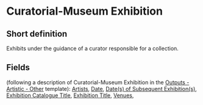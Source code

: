 # Curatorial-Museum Exhibition
## Short definition
Exhibits under the guidance of a curator responsible for a collection.
## Fields
(following a description of Curatorial-Museum Exhibition in the [Outputs - Artistic - Other](../Templates/Outputs%20-%20Artistic%20-%20Other.md) template):
[Artists](../Object-Fields/Curatorial-Museum%20Exhibition/Artists.md),
[Date](../Object-Fields/Curatorial-Museum%20Exhibition/Date.md),
[Date(s) of Subsequent Exhibition(s)](../Object-Fields/Curatorial-Museum%20Exhibition/Date(s)%20of%20Subsequent%20Exhibition(s).md),
[Exhibition Catalogue Title](../Object-Fields/Curatorial-Museum%20Exhibition/Exhibition%20Catalogue%20Title.md),
[Exhibition Title](../Object-Fields/Curatorial-Museum%20Exhibition/Exhibition%20Title.md),
[Venues](../Object-Fields/Curatorial-Museum%20Exhibition/Venues.md),

